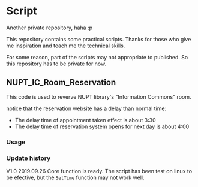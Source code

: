 # Script
 Another private repository, haha :p

This repository contains some practical scripts. Thanks for those who give me inspiration and teach me the technical skills.

For some reason, part of the scripts may not appropriate to published. So this repository has to be private for now.


## NUPT_IC_Room_Reservation

This code is used to reverve NUPT library's "Information Commons" room.

notice that the reservation website has a delay than normal time:

* The delay time of appointment taken effect is about 3:30
* The delay time of reservation system opens for next day is about 4:00

### Usage



### Update history

V1.0 2019.09.26 Core function is ready. The script has been test on linux to be efective, but the `SetTime` function may not work well.